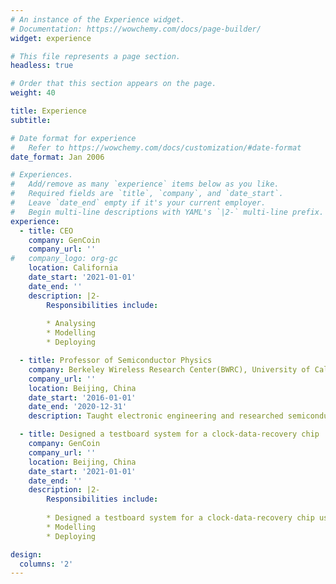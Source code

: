 ```yaml
---
# An instance of the Experience widget.
# Documentation: https://wowchemy.com/docs/page-builder/
widget: experience

# This file represents a page section.
headless: true

# Order that this section appears on the page.
weight: 40

title: Experience
subtitle: 

# Date format for experience
#   Refer to https://wowchemy.com/docs/customization/#date-format
date_format: Jan 2006

# Experiences.
#   Add/remove as many `experience` items below as you like.
#   Required fields are `title`, `company`, and `date_start`.
#   Leave `date_end` empty if it's your current employer.
#   Begin multi-line descriptions with YAML's `|2-` multi-line prefix.
experience:
  - title: CEO
    company: GenCoin
    company_url: ''
#   company_logo: org-gc
    location: California
    date_start: '2021-01-01'
    date_end: ''
    description: |2-
        Responsibilities include:
        
        * Analysing
        * Modelling
        * Deploying

  - title: Professor of Semiconductor Physics
    company: Berkeley Wireless Research Center(BWRC), University of California, Berkeley
    company_url: ''
    location: Beijing, China
    date_start: '2016-01-01'
    date_end: '2020-12-31'
    description: Taught electronic engineering and researched semiconductor physics.

  - title: Designed a testboard system for a clock-data-recovery chip
    company: GenCoin
    company_url: ''
    location: Beijing, China
    date_start: '2021-01-01'
    date_end: ''
    description: |2-
        Responsibilities include:
        
        * Designed a testboard system for a clock-data-recovery chip using Altium Designer.
        * Modelling
        * Deploying

design:
  columns: '2'
---
```


